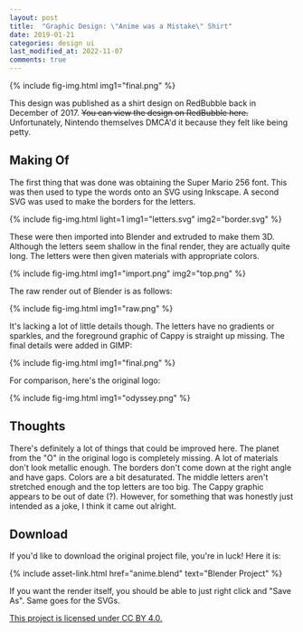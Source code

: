 ```yaml
---
layout: post
title:  "Graphic Design: \"Anime was a Mistake\" Shirt"
date: 2019-01-21
categories: design ui
last_modified_at: 2022-11-07
comments: true
---
```

{%
    include fig-img.html
    img1="final.png"
%}

This design was published as a shirt design on RedBubble back in December of 2017. ~~You can view the design on RedBubble here.~~ Unfortunately, Nintendo themselves DMCA'd it because they felt like being petty.

## Making Of

The first thing that was done was obtaining the Super Mario 256 font. This was then used to type the words onto an SVG using Inkscape. A second SVG was used to make the borders for the letters.

{%
    include fig-img.html
    light=1
    img1="letters.svg"
    img2="border.svg"
%}

These were then imported into Blender and extruded to make them 3D. Although the letters seem shallow in the final render, they are actually quite long. The letters were then given materials with appropriate colors.

{%
    include fig-img.html
    img1="import.png"
    img2="top.png"
%}

The raw render out of Blender is as follows:

{%
    include fig-img.html
    img1="raw.png"
%}

It's lacking a lot of little details though. The letters have no gradients or sparkles, and the foreground graphic of Cappy is straight up missing. The final details were added in GIMP:

{%
    include fig-img.html
    img1="final.png"
%}

For comparison, here's the original logo:

{%
    include fig-img.html
    img1="odyssey.png"
%}

## Thoughts

There's definitely a lot of things that could be improved here. The planet from the "O" in the original logo is completely missing. A lot of materials don't look metallic enough. The borders don't come down at the right angle and have gaps. Colors are a bit desaturated. The middle letters aren't stretched enough and the top letters are too big. The Cappy graphic appears to be out of date (?). However, for something that was honestly just intended as a joke, I think it came out alright.

## Download

If you'd like to download the original project file, you're in luck! Here it is:

{% 
    include asset-link.html
    href="anime.blend"
    text="Blender Project"
%}

If you want the render itself, you should be able to just right click and "Save As". Same goes for the SVGs.

[This project is licensed under CC BY 4.0.](https://creativecommons.org/licenses/by/4.0/)